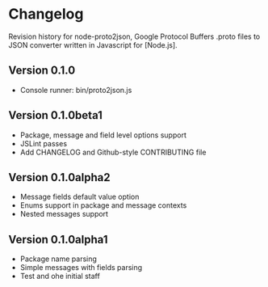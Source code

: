 # Changelog

Revision history for node-proto2json,
Google Protocol Buffers .proto files to JSON converter
written in Javascript for [Node.js].

## Version 0.1.0

  * Console runner: bin/proto2json.js

## Version 0.1.0beta1

  * Package, message and field level options support
  * JSLint passes
  * Add CHANGELOG and Github-style CONTRIBUTING file

## Version 0.1.0alpha2

  * Message fields default value option
  * Enums support in package and message contexts
  * Nested messages support

## Version 0.1.0alpha1

  * Package name parsing
  * Simple messages with fields parsing
  * Test and ohe initial staff
